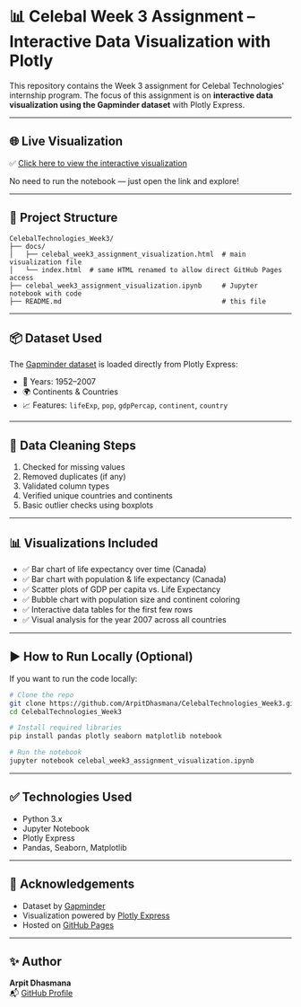 
# 📊 Celebal Week 3 Assignment – Interactive Data Visualization with Plotly

This repository contains the Week 3 assignment for Celebal Technologies' internship program. The focus of this assignment is on **interactive data visualization using the Gapminder dataset** with Plotly Express.

---

## 🌐 Live Visualization

✅ [Click here to view the interactive visualization](https://arpitdhasmana.github.io/CelebalTechnologies_Week3/)

No need to run the notebook — just open the link and explore!

---

## 📁 Project Structure

```
CelebalTechnologies_Week3/
├── docs/
│   ├── celebal_week3_assignment_visualization.html  # main visualization file
│   └── index.html  # same HTML renamed to allow direct GitHub Pages access
├── celebal_week3_assignment_visualization.ipynb     # Jupyter notebook with code
├── README.md                                        # this file
```

---

## 📦 Dataset Used

The [Gapminder dataset](https://www.gapminder.org/data/) is loaded directly from Plotly Express:

- 📅 Years: 1952–2007  
- 🌍 Continents & Countries  
- 📈 Features: `lifeExp`, `pop`, `gdpPercap`, `continent`, `country`

---

## 🧹 Data Cleaning Steps

1. Checked for missing values
2. Removed duplicates (if any)
3. Validated column types
4. Verified unique countries and continents
5. Basic outlier checks using boxplots

---

## 📊 Visualizations Included

- ✅ Bar chart of life expectancy over time (Canada)
- ✅ Bar chart with population & life expectancy (Canada)
- ✅ Scatter plots of GDP per capita vs. Life Expectancy
- ✅ Bubble chart with population size and continent coloring
- ✅ Interactive data tables for the first few rows
- ✅ Visual analysis for the year 2007 across all countries

---

## ▶️ How to Run Locally (Optional)

If you want to run the code locally:

```bash
# Clone the repo
git clone https://github.com/ArpitDhasmana/CelebalTechnologies_Week3.git
cd CelebalTechnologies_Week3

# Install required libraries
pip install pandas plotly seaborn matplotlib notebook

# Run the notebook
jupyter notebook celebal_week3_assignment_visualization.ipynb
```

---

## ✅ Technologies Used

- Python 3.x
- Jupyter Notebook
- Plotly Express
- Pandas, Seaborn, Matplotlib

---

## 🙌 Acknowledgements

- Dataset by [Gapminder](https://www.gapminder.org/)
- Visualization powered by [Plotly Express](https://plotly.com/python/plotly-express/)
- Hosted on [GitHub Pages](https://pages.github.com)

---

## ✨ Author

**Arpit Dhasmana**  
📬 [GitHub Profile](https://github.com/ArpitDhasmana)
